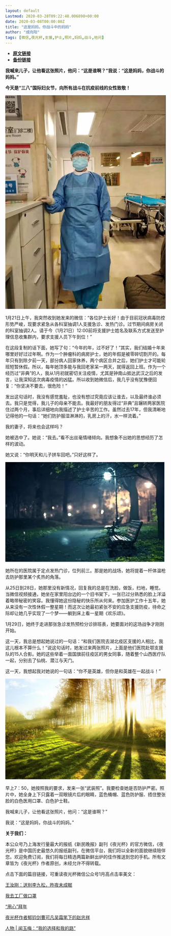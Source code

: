 ```yaml
---
layout: default
Lastmod: 2020-03-28T09:22:48.006898+00:00
date: 2020-03-08T00:00:00Z
title: "这是妈妈，你战斗中的妈妈"
author: "成向阳"
tags: [微信,夜光杯,支援,护士,照片,妈妈,战斗,他问]
---
```


* [**原文链接**](https://mp.weixin.qq.com/s/XHgoJWGFesOdXJ948dsQYQ)
* [**备份链接**](http://archive.ph/IBB7Q)


**我喊来儿子，让他看这张照片，他问：“这是谁啊？”我说：“这是妈妈，你战斗的妈妈。”**

**今天是“三八”国际妇女节，向所有战斗在抗疫前线的女性致敬！**

![](/images/post/eb29df705a7caf0df615914354a4f142.jpg)

1月21日上午，我突然收到她发来的微信：“各位护士长好！由于目前冠状病毒防控形势严峻，现要求紧急从各科室抽调1人支援急诊、发热门诊。过节期间病房关闭的科室抽调2人。请于今（1月21日）12:00前将支援护士姓名及联系方式发送至护理信息收集群内，要求支援人员下午到位！”  

在这段复制的话下面，她写了句：“今年的年，过不好了！”其实，我们结婚十年来哪里好好过过年啊。作为一个肿瘤科的病房护士，她的年假是被零碎切割开的。每年只有到除夕前一天，部分病人回家休养，两个病区合并之后，她们护士才可能轮班短暂休假。所以，每年她顶多能与我回老家呆一两天，就得返回上班。作为一个经历过“非典”的人，我从1月初就密切关注疫情，尤其是钟南山抵达武汉之后的发言，让我深知这次病毒疫情的凶猛。所以收到她微信后，我几乎没有犹豫便回复：“你坚决不要去，很危险！”

发出这句话时，我没有感觉羞耻，也没有想过究竟应该让谁去，以及最终谁必须去。我只是觉得，我儿子的母亲不能去。我最好的朋友得过“非典”且辗转两家医院住过两个月，事后详细地向我描述了护士辛苦的工作。虽然过去17年，但我清晰地记得他的一句话：“她们防护服湿淋淋的，乳房上的汗，水一样流着。”

我的妻子，将来也会这样吗？

她被选中了。她说：“我去。”看不出丝毫情绪倾向。我想象不出她的思想经历了怎样的波动。

她又说：“你明天和儿子拼车回吧。”只好这样了。

![](/images/post/4f7496b981d481130739405ab6852c9e.jpg)

她所在的医院属于定点发热门诊，位列前三。那是她的战场，她将提着一杆体温枪去防护那里某个炙热的角落。

从25日到28日，她那里没有新情况，回复我的总是在洗脸，做饭，扫地，睡觉。当微信视频接通，她坐在家里阳台边的一个旧书架下，一张已过分熟悉的脸上洋溢着略带秘密的笑容。我懂得她这份隐秘的快乐所从何来。参加医护工作十五年，她从来没有一次性休假一整星期！而这次让她最初紧张不安的应急支援防疫，待命之际却让她几乎实现了一个梦——躺到床上看一星期《欢乐颂》。

1月29日，她终于走进那张急诊发热预检分诊排班表，她要面对的这场战争才刚刚开始。

这一天，我总是想起她说过的一句话：“和我们医院去湖北疫区支援的人相比，我这儿根本不算什么！”说这句话时，她发过来两张照片，上面是他们医院赴鄂支援队的15人合影。她的这些举着一面国旗前往疫区的男女同事，随着整个山西医疗队一起，分别去了仙桃、潜江与天门。

这一天，我想起我对她说的一句话：“你不是英雄，但你是和英雄在一起战斗！”

![](/images/post/db9ef8418feeba0a664b27262305a78e.jpg)

早上7：50，她按照我的要求，发来一张“武装照”。我要检查她是否防护严密。照片中，她全身上下只露着一双眼镜片后的眼睛，蓝色桶帽、蓝色防护服、捂住整张脸的白色医用口罩、白色护士鞋。

我喊来儿子，让他看这张照片，他问：“这是谁啊？”

我说：“这是妈妈，你战斗的妈妈。”

  

**关于我们：**

本公众号乃上海发行量最大的报纸《新民晚报》副刊《夜光杯》的官方微信，《夜光杯》是中国历史最悠久的报纸副刊，在微信平台，我们将以全新的面貌继续陪伴您。欢迎免费订阅，我们将每日精选两篇新鲜出炉的佳作推送到您的手机。所有文章皆为《夜光杯》作者原创，未经允许不得转载。

点击下面的篇目链接，可重读夜光杯微信公众号1月高点击率美文：

[王汝刚：送别李九松，昨夜未成眠](http://mp.weixin.qq.com/s?__biz=MzA4NzM0NTg4NA==&mid=2657710077&idx=1&sn=f977ead7ba6584787c6de58a0d676b91&chksm=8ba7104ebcd0995881386ffc3976d74c1effe214de7a112e5b864430c34e94eae8ab7b95dbc4&scene=21#wechat_redirect)

[我去工厂做口罩](http://mp.weixin.qq.com/s?__biz=MzA4NzM0NTg4NA==&mid=2657710083&idx=1&sn=454ae0e5e60465788b221d7bade3c9c9&chksm=8ba70fb0bcd086a69d0a292c3e3891cf523772c93aafbd2d85b9ecdcb40ca848a9d1e0379482&scene=21#wechat_redirect)

[“用心”拜年](http://mp.weixin.qq.com/s?__biz=MzA4NzM0NTg4NA==&mid=2657709810&idx=2&sn=c79a750090ae72515de43fd3f10e2ec3&chksm=8ba71141bcd09857cd61dcd8c5817ab0b6a8260f9e50d858c3e7834b150b198c6fdc47789b1f&scene=21#wechat_redirect)

[夜光杯作者郁钧剑曹可凡吴霜笔下的赵忠祥](http://mp.weixin.qq.com/s?__biz=MzA4NzM0NTg4NA==&mid=2657709810&idx=1&sn=32163d5144a5b4fc583d4b95b5eb7352&chksm=8ba71141bcd09857b1ee58d901f86e9de14601f455eb9b67e47e37b7e8dd970c0efd6512e9eb&scene=21#wechat_redirect)

[人物 | 闻玉梅：“我的选择和我的路”](http://mp.weixin.qq.com/s?__biz=MzA4NzM0NTg4NA==&mid=2657709733&idx=1&sn=7a3b7dd04c1b5a940caafa967fa6f90f&chksm=8ba71116bcd0980078ae04f5e5231046515046d3f09de369de1877a5b0d086d614fe175798d6&scene=21#wechat_redirect)

